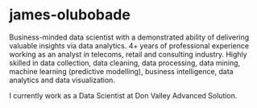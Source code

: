 # james-olubobade
Business-minded data scientist with a demonstrated ability of delivering valuable insights via data analytics. 4+ years of professional experience working as an analyst in telecoms, retail and consulting industry. Highly skilled in data collection, data cleaning, data processing, data mining, machine learning (predictive modelling), business intelligence, data analytics and data visualization.

I currently work as a Data Scientist at Don Valley Advanced Solution.
